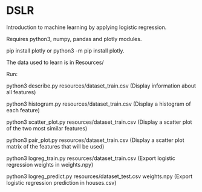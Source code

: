 # DSLR
Introduction to machine learning by applying logistic regression.

Requires python3, numpy, pandas and plotly modules.

pip install plotly or python3 -m pip install plotly.

The data used to learn is in Resources/

Run:

python3 describe.py resources/dataset_train.csv (Display information about all features)

python3 histogram.py resources/dataset_train.csv (Display a histogram of each feature)

python3 scatter_plot.py resources/dataset_train.csv (Display a scatter plot of the two most similar features)

python3 pair_plot.py resources/dataset_train.csv (Display a scatter plot matrix of the features that will be used)

python3 logreg_train.py resources/dataset_train.csv (Export logistic regression weights in weights.npy)

python3 logreg_predict.py resources/dataset_test.csv weights.npy (Export logistic regression prediction in houses.csv)
